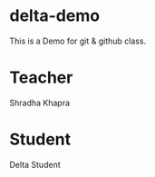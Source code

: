 # delta-demo
This is a Demo for git &amp; github class.

# Teacher
Shradha Khapra

# Student
Delta Student